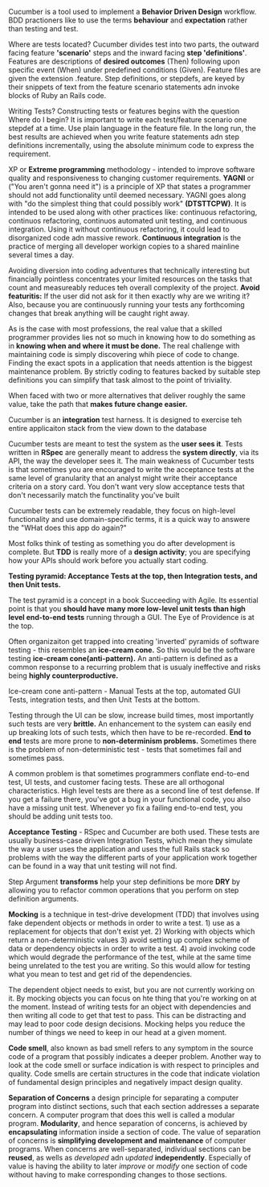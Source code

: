 Cucumber is a tool used to implement a **Behavior Driven Design** workflow. BDD practioners like to use the terms **behaviour** and **expectation** rather than testing and test.

Where are tests located?
Cucumber divides test into two parts, the outward facing feature **'scenario'** steps and the inward facing **step 'definitions'**. Features are descriptions of **desired outcomes** (Then) following upon specific event (When) under predefined conditions (Given). Feature files are given the extension .feature. 
Step definitions, or stepdefs, are keyed by their snippets of text from the feature scenario statements adn invoke blocks of Ruby an Rails code.

Writing Tests?
Constructing tests or features begins with the question Where do I begin? It is important to write each test/feature scenario one stepdef at a time. Use plain language in the feature file. In the long run, the best results are achieved when you write feature statements adn step definitions incrementally, using the absolute minimum code to express the requirement. 

XP or **Extreme programming** methodology - intended to improve software quality and responsiveness to changing customer requirements. **YAGNI** or ("You aren't gonna need it") is a principle of XP that states a programmer should not add functionality until deemed necessary. YAGNI goes along with "do the simplest thing that could possibly work" **(DTSTTCPW)**. It is intended to be used along with other practices like: continuous refactoring, continuos refactoring, continuos automated unit testing, and continuous integration. Using it without continuous refactoring, it could lead to disorganized code adn massive rework. **Continuous integration** is the practice of merging all developer workign copies to a shared mainline several times a day. 

Avoiding diversion into coding adventures that technically interesting but financially pointless concentrates your limited resources on the tasks that count and measureably reduces teh overall complexity of the project. **Avoid featuritis:** If the user did not ask for it then exactly why are we writing it? Also, because you are continuously running your tests any forthcoming changes that break anything will be caught right away. 

As is the case with most professions, the real value that a skilled programmer provides lies not so much in knowing how to do something as in **knowing when and where it must be done.** The real challenge with maintaining code is simply discovering whih piece of code to change. Finding the exact spots in a application that needs attention is the biggest maintenance problem. By strictly coding to features backed by suitable step definitions you can simplify that task almost to the point of triviality.

When faced with two or more alternatives that deliver roughly the same value, take the path that **makes future change easier.** 

Cucumber is an **integration** test harness. It is designed to exercise teh entire applicaiton stack from the view down to the database

Cucumber tests are meant to test the system as the **user sees it**. Tests written in **RSpec** are generally meant to address the **system directly**, via its API, the way the developer sees it. The main weakness of Cucumber tests is that sometimes you are encouraged to write the acceptance tests at the same level of granularity that an analyst might write their acceptance criteria on a story card. You don't want very slow acceptance tests that don't necessarily match the functinality you've built

Cucumber tests can be extremely readable, they focus on high-level functionality and use domain-specific terms, it is a quick way to answere the "WHat does this app do again?"

Most folks think of testing as something you do after development is complete. But **TDD** is really more of a **design activity**; you are specifying how your APIs should work before you actually start coding.

**Testing pyramid: Acceptance Tests at the top, then Integration tests, and then Unit tests.**

The test pyramid is a concept in a book Succeeding with Agile. Its essential point is that you **should have many more low-level unit tests than high level end-to-end tests** running through a GUI. The Eye of Providence is at the top. 

Often organizaiton get trapped into creating 'inverted' pyramids of software testing - this resembles an **ice-cream cone.** So this would be the software testing **ice-cream cone(anti-pattern).** An anti-pattern is defined as a common response to a recurring problem that is usualy ineffective and risks being **highly counterproductive.** 

Ice-cream cone anti-pattern - Manual Tests at the top, automated GUI Tests, integration tests, and then Unit Tests at the bottom. 

Testing through the UI can be slow, increase build times, most importantly such tests are very **brittle.** An enhancement to the system can easily end up breaking lots of such tests, which then have to be re-recorded. **End to end** tests are more prone to **non-determinism problems.** Sometimes there is the problem of non-deterministic test - tests that sometimes fail and sometimes pass. 

A common problem is that sometimes programmers conflate end-to-end test, UI tests, and customer facing tests. These are all orthogonal characteristics. High level tests are there as a second line of test defense. If you get a failure there, you've got a bug in your functional code, you also have a missing unit test. Whenever yo fix a failing end-to-end test, you should be adding unit tests too.

**Acceptance Testing** - RSpec and Cucumber are both used. These tests are usually business-case driven Integration Tests, which mean they simulate the way a user uses the application and uses the full Rails stack so problems with the way the different parts of your application work together can be found in a way that unit testing will not find. 

Step Argument **transforms** help your step definitions be more **DRY** by allowing you to refactor common operations that you perform on step definition arguments.

**Mocking** is a technique in test-drive development (TDD) that involves using fake dependent objects or methods in order to write a test. 1) use as a replacement for objects that don't exist yet. 2) Working with objects which return a non-deterministic values 3) avoid setting up complex scheme of data or dependency  objects in order to write a test. 4) avoid invoking code which would degrade the performance of the test, while at the same time being unrelated to the test you are writing. So this would allow for testing what you mean to test and get rid of the dependencies. 

The dependent object needs to exist, but you are not currently working on it. By mocking objects you can focus on hte thing that you're working on at the moment. Instead of writing tests for an object with dependencies and then writing all code to get that test to pass. This can be distracting and may lead to poor code design decisions. Mocking helps you reduce the number of things we need to keep in our head at a given moment. 

**Code smell**, also known as bad smell refers to any symptom in the source code of a program that possibly indicates a deeper problem. Another way to look at the code smell or surface indication is with respect to principles and quality. Code smells are certain structures in the code that indicate violation of fundamental design principles and negatively impact design quality. 

**Separation of Concerns** a design principle for separating a computer program into distinct sections, such that each section addresses a separate concern. A computer program that does this well is called a modular program. **Modularity**, and hence separation of concerns, is achieved by **encapsulating** information inside a section of code. The value of separation of concerns is **simplifying development and maintenance** of computer programs. When concerns are well-separated, individual sections can be **reused**, as wells as *developed* adn *updated* **independently**. Especially of value is having the ability to later *improve* or *modify* one section of code without having to make corresponding changes to those sections. 
